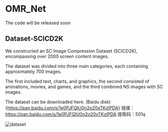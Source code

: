 # OMR_Net

The code will be released soon

## Dataset-SCICD2K

We constructed an SC Image Compression Dataset (SCICD2K), encompassing over 2000 screen content images. 

The dataset was divided into three main categories, each containing approximately 700 images. 

The first included text, charts, and graphics, the second consisted of animations, movies, and games, and the third combined NS images with SC images.

The dataset can be downloaded here.
(Baidu disk){https://pan.baidu.com/s/1e0PJFQIU0n2o20xTKzIPDA}
链接：https://pan.baidu.com/s/1e0PJFQIU0n2o20xTKzIPDA 
提取码：501q

![dataset](https://github.com/SunshineSki/OMR_Net/assets/34992999/8f8a01ea-329b-433e-9dcb-b22b8788c981)

